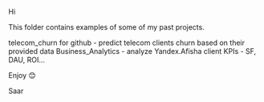 Hi

This folder contains examples of some of my past projects.

telecom_churn for github - predict telecom clients churn based on their provided data
Business_Analytics - analyze Yandex.Afisha client KPIs - SF, DAU, ROI...

Enjoy 😊

Saar
